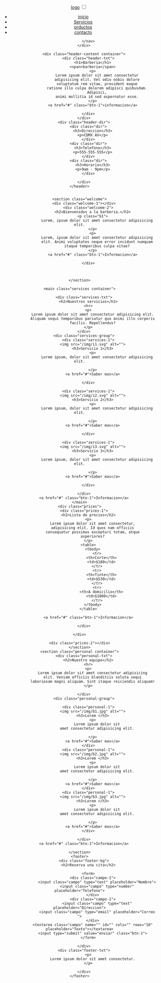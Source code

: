 <!DOCTYPE html>
<html lang="es">

<head>
    <meta charset="UTF-8">
    <meta name="viewport" content="width=device-width, initial-scale=1.0">
    <title>Document</title>
    <link rel="stylesheet" href="/css/barberia-stilos.css">
</head>

<body>
    <header class="header">
        <div class="menu container">
            <a href="#" class="logo">logo</a>
            <input type="checkbox" id="menu">
            <label for="menu">
                <img src="/img/menu.png" class="menu-iconos" alt="" />
            </label>
            <nav class="navbar">
                <ul>
                    <li><a href="#">inicio</a></li>
                    <li><a href="#">Servicios</a></li>
                    <li><a href="#">prductos</a></li>
                    <li><a href="#">contacto</a></li>
                </ul>

            </nav>
        </div>

        <div class="header-content container">
            <div class="header-txt">
                <h1>Barberia</h1>
                <span>barberia</span>
                <p>
                    Lorem ipsum dolor sit amet consectetur
                    adipisicing elit. Vel odio nobis dolore
                    voluptatum rem vitae, provident eaque
                    ratione illo culpa dolorem adipisci quibusdam.
                    Adipisci,
                    animi mollitia id sed aspernatur esse.
                </p>
                <a href="#" class="btn-1">informacion</a>

            </div>
        </div>
        <div class="header-dir">
            <div class="dir">
                <h3>Direccion</h3>
                <p>CDMX AV</p>
            </div>
            <div class="dir">
                <h3>Telefono</h3>
                <p>555-555-555</p>
            </div>
            <div class="dir">
                <h3>Horario</h3>
                <p>9am - 9pm</p>
            </div>

        </div>
    </header>


    <section class="welcome">
        <div class="welcome-1"></div>
            <div class="welcome-2">
                <h2>Bienvenidos a la barberia.</h2>
                <p class="b1">
                    Lorem, ipsum dolor sit amet consectetur adipisicing elit.
                </p>
                <p>
                    Lorem, ipsum dolor sit amet consectetur adipisicing
                    elit. Animi voluptates neque error incidunt numquam
                    itaque temporibus culpa vitae?
                </p>
                <a href="#" class="btn-1">Informacion</a>

            </div>

        

    </section>

    <main class="services container">

        <div class="services-txt">
            <h2>Nuestros servicios</h2>
            <hr>
            <p>
                Lorem ipsum dolor sit amet consectetur adipisicing elit.
                Aliquam sequi temporibus pariatur quo animi illo corporis
                facilis. Repellendus?
            </p>
        </div>
        <div class="services-group">
            <div class="services-1">
                <img src="/img/i1.svg" alt="">
                <h3>Servicio 1</h3>
                <p>
                    Lorem ipsum, dolor sit amet consectetur adipisicing elit.

                </p>
                <a href="#">Saber mas</a>

            </div>

            <div class="services-1">
                <img src="/img/i2.svg" alt="">
                <h3>Servicio 2</h3>
                <p>
                    Lorem ipsum, dolor sit amet consectetur adipisicing elit.

                </p>
                <a href="#">Saber mas</a>

            </div>

            <div class="services-1">
                <img src="/img/i3.svg" alt="">
                <h3>Servicio 3</h3>
                <p>
                    Lorem ipsum, dolor sit amet consectetur adipisicing elit.

                </p>
                <a href="#">Saber mas</a>

            </div>

        </div>
        <a href="#" class="btn-1">Informacion</a>
    </main>
    <div class="prices">
        <div class="prices-1">
            <h2>Lista de precios</h2>
            <p>
                Lorem ipsum dolor sit amet consectetur,
                adipisicing elit. Id quos nam officiis
                consequatur possimus excepturi totam, atque
                asperiores?
            </p>
            <table>
                <tbody>
                    <tr>
                        <th>Corte</th>
                        <td>$180</td>
                    </tr>
                    <tr>
                        <th>Tinte</th>
                        <td>$530</td>
                    </tr>
                    <tr>
                        <th>A domicilio</th>
                        <td>$1000</td>
                    </tr>
                </tbody>
            </table>

            <a href="#" class="btn-1">Informacion</a>
           
        </div>
       
    </div>

    <div class="prices-2"></div>
    </section>
    <section class="personal container">
        <div class="personal-txt">
            <h2>Nuestro equipo</h2>
            <hr>
            <p>
                Lorem ipsum dolor sit amet consectetur adipisicing
                elit. Veniam officiis blanditiis soluta sequi
                laboriosam magni aliquam. Sint itaque reiciendis aliquam!
            </p>

        </div>
        <div class="personal-group">

            <div class="personal-1">
                <img src="/img/b1.jpg" alt="">
                <h3>Lorem </h3>
                <p>
                    Lorem ipsum dolor sit
                    amet consectetur adipisicing elit.

                </p>
                <a href="#">Saber mas</a>
            </div>
            <div class="personal-1">
                <img src="/img/b2.jpg" alt="">
                <h3>Lorem </h3>
                <p>
                    Lorem ipsum dolor sit
                    amet consectetur adipisicing elit.

                </p>
                <a href="#">Saber mas</a>
            </div>
            <div class="personal-1">
                <img src="/img/b3.jpg" alt="">
                <h3>Lorem </h3>
                <p>
                    Lorem ipsum dolor sit
                    amet consectetur adipisicing elit.

                </p>
                <a href="#">Saber mas</a>
            </div>

        </div>
        <a href="#" class="btn-1">Informacion</a>

    </section>
    <footer>
        <div class="footer-bg">
            <h2>Reserva una cita</h2>

            <form>
                <div class="campo-1">
                    <input class="campo" type="text" placeholder="Nombre">
                    <input class="campo" type="number" placeholder="Telefono">
                </div>
                <div class="campo-1">
                    <input class="campo" type="text" placeholder="Direccion">
                    <input class="campo" type="email" placeholder="Correo ">
                </div>
                <textarea class="campo" name="" id="" cols="" rows="10" placeholder="Texto"></textarea>
                <input type="submit" value="enviar" class="btn-1">
            </form>

        </div>
        <div class="footer-txt">
            <p>
                Lorem ipsum dolor sit amet consectetur.
            </p>

        </div>
    </footer>
</body>

</html>
